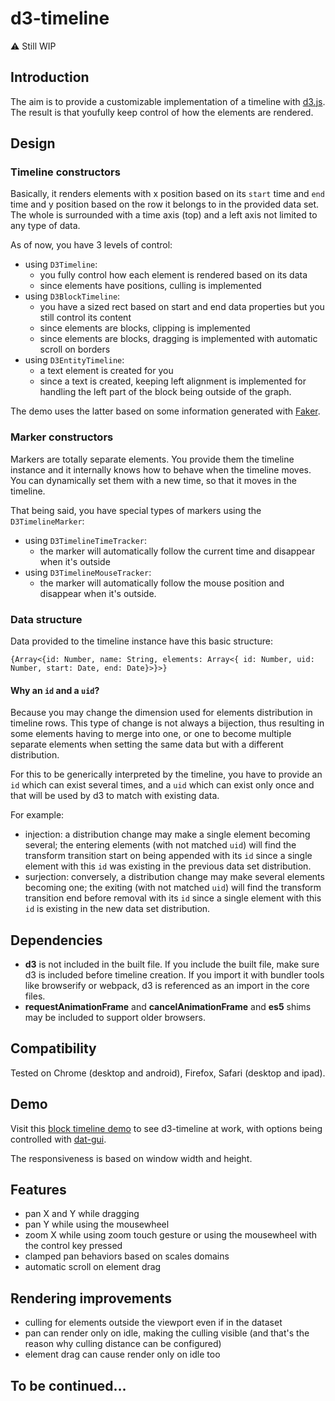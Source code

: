 # d3-timeline

:warning: Still WIP

## Introduction

The aim is to provide a customizable implementation of a timeline with [d3.js](http://d3js.org/). The result is that youfully keep control of how the elements are rendered.


## Design

### Timeline constructors

Basically, it renders elements with x position based on its `start` time and `end` time and y position based on the row it belongs to in the provided data set. The whole is surrounded with a time axis (top) and a left axis not limited to any type of data.

As of now, you have 3 levels of control:

 - using `D3Timeline`: 
   - you fully control how each element is rendered based on its data
   - since elements have positions, culling is implemented
 - using `D3BlockTimeline`:
   - you have a sized rect based on start and end data properties but you still control its content
   - since elements are blocks, clipping is implemented
   - since elements are blocks, dragging is implemented with automatic scroll on borders
 - using `D3EntityTimeline`:
   - a text element is created for you
   - since a text is created, keeping left alignment is implemented for handling the left part of the block being outside of the graph.

The demo uses the latter based on some information generated with [Faker](https://www.npmjs.com/package/Faker).
 
### Marker constructors

Markers are totally separate elements. You provide them the timeline instance and it internally knows how to behave when the timeline moves. You can dynamically set them with a new time, so that it moves in the timeline.

That being said, you have special types of markers using the `D3TimelineMarker`:
 - using `D3TimelineTimeTracker`:
   - the marker will automatically follow the current time and disappear when it's outside
 - using `D3TimelineMouseTracker`:
   - the marker will automatically follow the mouse position and disappear when it's outside.


### Data structure

Data provided to the timeline instance have this basic structure:
```JS
{Array<{id: Number, name: String, elements: Array<{ id: Number, uid: Number, start: Date, end: Date}>}>}
```

#### Why an `id` and a `uid`? 

Because you may change the dimension used for elements distribution in timeline rows. This type of change is not always a bijection, thus resulting in some elements having to merge into one, or one to become multiple separate elements when setting the same data but with a different distribution. 

For this to be generically interpreted by the timeline, you have to provide an `id` which can exist several times, and a `uid` which can exist only once and that will be used by d3 to match with existing data.

For example:
 - injection: a distribution change may make a single element becoming several; the entering elements (with not matched `uid`) will find the transform transition start on being appended with its `id` since a single element with this `id` was existing in the previous data set distribution.
 - surjection: conversely, a distribution change may make several elements becoming one; the exiting (with not matched `uid`) will find the transform transition end before removal with its `id` since a single element with this `id` is existing in the new data set distribution.


## Dependencies

 - **d3** is not included in the built file. If you include the built file, make sure d3 is included before timeline creation. If you import it with bundler tools like browserify or webpack, d3 is referenced as an import in the core files.
 - **requestAnimationFrame** and **cancelAnimationFrame** and **es5** shims may be included to support older browsers.


## Compatibility

Tested on Chrome (desktop and android), Firefox, Safari (desktop and ipad).


## Demo

Visit this [block timeline demo](http://atondelier.github.io/d3-timeline/) to see d3-timeline at work, with options being controlled with [dat-gui](https://www.npmjs.com/package/dat-gui). 

The responsiveness is based on window width and height.


## Features

 - pan X and Y while dragging
 - pan Y while using the mousewheel
 - zoom X while using zoom touch gesture or using the mousewheel with the control key pressed
 - clamped pan behaviors based on scales domains
 - automatic scroll on element drag


## Rendering improvements

 - culling for elements outside the viewport even if in the dataset
 - pan can render only on idle, making the culling visible (and that's the reason why culling distance can be configured)
 - element drag can cause render only on idle too


## To be continued...
